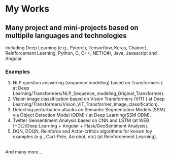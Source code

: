 # My Works
## Many project and mini-projects based on multipile languages and technologies
Including Deep Learning (e.g., Pytorch, Tensorflow, Keras, Chainer), Reinforcement Learning, Python, C, C++,.NET(C#), Java, Javascript and Angular.
### Examples
1. NLP question answering (sequence modeling) based on Transformers ( at Deep Learning/Transformers/NLP_Sequence_modeling_Original_Transformer). <br>
2. Vision image classification based on Vision Transformers (VIT) ( at Deep Learning/Transformers/Vision_ViT_Transformer_Image_classification). <br>
3. Detecting perturbation attacks on Semantic Segmentation Models (SSM) via Object Detection Model (ODM) ( at Deep Learning/SSM ODM). <br>
4. Twitter Geosentiment Analysis based on CNN and LSTM (at WEB (+DL)/Deep Learning + Angular + Flask/GeoSentiment Analysis). <br>
5. DQN, DDQN, Reinforce and Actor-crtitics algorithms for known toy examples (e.g., Cart-Pole, Acrobot, etc) (at Reinforcement Learning).<br>
<br>
And many more...
 
